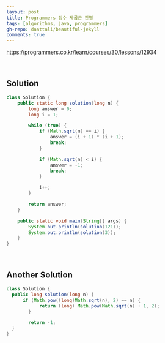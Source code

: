 ```yaml
---
layout: post
title: Programmers 정수 제곱근 판별
tags: [algorithms, java, programmers]
gh-repo: daattali/beautiful-jekyll
comments: true
---
```


<https://programmers.co.kr/learn/courses/30/lessons/12934>

<br>

## Solution

```java
class Solution {
    public static long solution(long n) {
        long answer = 0;
        long i = 1;

        while (true) {
            if (Math.sqrt(n) == i) {
                answer = (i + 1) * (i + 1);
                break;
            }

            if (Math.sqrt(n) < i) {
                answer = -1;
                break;
            }

            i++;
        }

        return answer;
    }

    public static void main(String[] args) {
        System.out.println(solution(121));
        System.out.println(solution(3));
    }
}
```
<br>

## Another Solution

```java
class Solution {
  public long solution(long n) {
      if (Math.pow((long)Math.sqrt(n), 2) == n) {
            return (long) Math.pow(Math.sqrt(n) + 1, 2);
        }

        return -1;
  }
}
```
